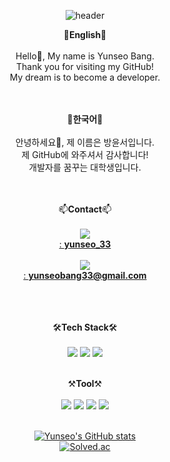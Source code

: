 <div align="center">
  
![header](https://capsule-render.vercel.app/api?type=waving&color=auto&height=250&section=header&animation=fadeIn&text=Hello&fontSize=90&fontColor=000000&desc=Welcome%20to%20Yunseo's%20github!&descSize=15&descAlign=53.5&descAlignY=65)

💙**English**💙<br/><br/>
Hello👋, My name is Yunseo Bang.<br/>
Thank you for visiting my GitHub! <br/>
My dream is to become a developer.
<br/> <br/> <br/>

💛**한국어**💛<br/><br/>
안녕하세요👋, 제 이름은 방윤서입니다.<br/>
제 GitHub에 와주셔서 감사합니다! <br/>
개발자를 꿈꾸는 대학생입니다. <br/> <br/> <br/>

📫**Contact**📫 <br/><br/>
<a href="https://discord.com/" target="_blank"><img src="https://img.shields.io/badge/Discord-5865F2?style=flat-square&logo=Discord&logoColor=white"/> <br/>
: **yunseo_33** <br/> <br/>
<a href="https://mail.google.com/" target="_blank"><img src="https://img.shields.io/badge/Gmail-EA4335?style=flat-square&logo=Gmail&logoColor=white"/> <br/>
: **yunseobang33@gmail.com** <br/>
 <br/> <br/> <br/>

🛠**Tech Stack**🛠<br/><br/>
<img src="https://img.shields.io/badge/C-A8B9CC?style=flat-square&logo=C&logoColor=white"/>
<img src="https://img.shields.io/badge/Python-3776AB?style=flat-square&logo=Python&logoColor=white"/>
<img src="https://img.shields.io/badge/C++-00599C?style=flat-square&logo=cplusplus&logoColor=white"/>
<br/><br/>


⚒**Tool**⚒<br/><br/>
<img src="https://img.shields.io/badge/Visual Studio-5C2D91?style=flat-square&logo=Visual Studio&logoColor=white"/> 
<img src="https://img.shields.io/badge/Visual Studio Code-007ACC?style=flat-square&logo=Visual Studio Code&logoColor=white"/>
<img src="https://img.shields.io/badge/Unity-000000?style=flat-square&logo=Unity&logoColor=white"/>
<img src="https://img.shields.io/badge/Eclipse IDE-2C2255?style=flat-square&logo=Eclipse IDE&logoColor=white"/>
<br/><br/>


[![Yunseo's GitHub stats](https://github-readme-stats.vercel.app/api?username=BangYunseo&show_icons=true&theme=synthwave)](https://github.com/BangYunseo/github-readme-stats)<br/>
[![Solved.ac](http://mazassumnida.wtf/api/v2/generate_badge?boj=bysgood0215)](https://solved.ac/bysgood0215)<br/>

</div>
